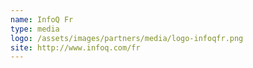 ```yaml
---
name: InfoQ Fr
type: media
logo: /assets/images/partners/media/logo-infoqfr.png
site: http://www.infoq.com/fr
---
```

